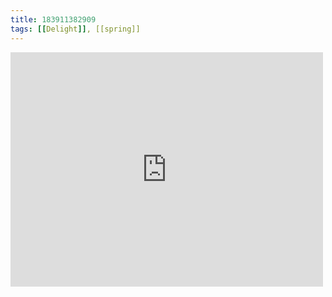 ```yaml
---
title: 183911382909
tags: [[Delight]], [[spring]]
---
```

<iframe allow="accelerometer; autoplay; clipboard-write; encrypted-media; gyroscope; picture-in-picture" allowfullscreen="" frameborder="0" height="375" id="youtube_iframe" src="https://www.youtube.com/embed/_AASkGPsp6I?feature=oembed&amp;enablejsapi=1&amp;origin=https://safe.txmblr.com&amp;wmode=opaque" width="500"></iframe>